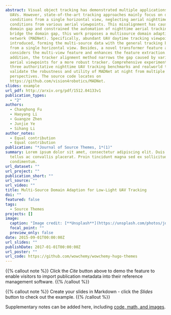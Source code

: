 ```yaml
---
abstract: Visual object tracking has demonstrated multiple applications for
  UAVs. However, state-of-the-art tracking approaches mainly focus on daytime
  conditions from a single horizontal view, neglecting aerial nighttime
  conditions from various aerial viewpoints. This misalignment has caused a huge
  domain gap and constrained the automation of nighttime aerial tracking. To
  bridge the domain gap, this work proposes a multisource domain adaption
  network (MADNet). Specifically, abundant UAV daytime tracking viewpoints are
  introduced, forming the multi-source data with the general tracking benchmarks
  from a single horizontal view. Besides, a novel transformer feature aligner
  considers the multi-view feature and enhances the feature extraction. In
  addition, the tracker alignment method narrows the gap caused by various
  aerial viewpoints for a more robust tracker. Comprehensive experiments on
  three authoritative nighttime UAV tracking benchmarks and realworld tests
  validate the robustness and utility of MADNet at night from multiple
  perspectives. The source code locates on
  https://github.com/vision4robotics/MADNet.
slides: example
url_pdf: http://arxiv.org/pdf/1512.04133v1
publication_types:
  - "2"
authors:
  - Changhong Fu
  - Haoyang Li
  - Guangze Zhen
  - Junjie Ye
  - Sihang Li
author_notes:
  - Equal contribution
  - Equal contribution
publication: "*Journal of Source Themes, 1*(1)"
summary: Lorem ipsum dolor sit amet, consectetur adipiscing elit. Duis posuere
  tellus ac convallis placerat. Proin tincidunt magna sed ex sollicitudin
  condimentum.
url_dataset: ""
url_project: ""
publication_short: ""
url_source: ""
url_video: ""
title: Multi-Source Domain Adaption for Low-Light UAV Tracking
doi: ""
featured: false
tags:
  - Source Themes
projects: []
image:
  caption: "Image credit: [**Unsplash**](https://unsplash.com/photos/jdD8gXaTZsc)"
  focal_point: ""
  preview_only: false
date: 2015-09-01T00:00:00Z
url_slides: ""
publishDate: 2017-01-01T00:00:00Z
url_poster: ""
url_code: https://github.com/wowchemy/wowchemy-hugo-themes
---
```


{{% callout note %}}
Click the *Cite* button above to demo the feature to enable visitors to import publication metadata into their reference management software.
{{% /callout %}}

{{% callout note %}}
Create your slides in Markdown - click the *Slides* button to check out the example.
{{% /callout %}}

Supplementary notes can be added here, including [code, math, and images](https://wowchemy.com/docs/writing-markdown-latex/).
